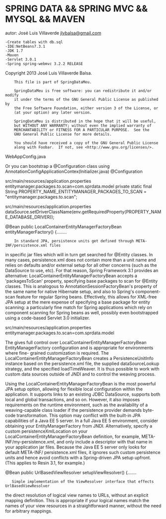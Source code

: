 SPRING DATA && SPRING MVC && MYSQL && MAVEN
===========================================

autor: José Luis Villaverde jlvbalsa@gmail.com

    -Create tables with db.sql
    -IDE:NetBeans7.3.1
    -JDK 1.7
    -Maven
    -Servlet 3.0.1
    -Spring spring-webmvc 3.2.2 RELEASE




Copyright 2013 José Luis Villaverde Balsa.

        This file is part of SpringDataMeu.

        SpringDataMeu is free software: you can redistribute it and/or modify
        it under the terms of the GNU General Public License as published by
        the Free Software Foundation, either version 3 of the License, or
        (at your option) any later version.

        SpringDataMeu is distributed in the hope that it will be useful,
        but WITHOUT ANY WARRANTY; without even the implied warranty of
        MERCHANTABILITY or FITNESS FOR A PARTICULAR PURPOSE.  See the
        GNU General Public License for more details.

        You should have received a copy of the GNU General Public License
        along with Foobar.  If not, see <http://www.gnu.org/licenses/>.

WebAppConfig.java

Or    you    can    bootstrap  a  @Configuration class using AnnotationConfigApplicationContex(Initializer.java)
@Configuration



src/main/resources/application.properties
    entitymanager.packages.to.scan=com.sprdata.model
    private static final String PROPERTY_NAME_ENTITYMANAGER_PACKAGES_TO_SCAN = "entitymanager.packages.to.scan";

src/main/resources/application.properties
    dataSource.setDriverClassName(env.getRequiredProperty(PROPERTY_NAME_DATABASE_DRIVER));




@Bean
	public LocalContainerEntityManagerFactoryBean entityManagerFactory() {........

        In standard JPA, persistence units get defined through META-INF/persistence.xml files
in specific jar files which will in turn get searched for @Entity classes. In many cases,
persistence.xml does not contain more than a unit name and relies on defaults and/or external
setup for all other concerns (such as the DataSource to use, etc). For that reason, Spring
Framework 3.1 provides an alternative: LocalContainerEntityManagerFactoryBean accepts a
'packagesToScan' property, specifying base packages to scan for @Entity classes. This is analogous
to AnnotationSessionFactoryBean's property of the same name for native Hibernate setup, and
also to Spring's component-scan feature for regular Spring beans. Effectively, this allows for XML-free
JPA setup at the mere expense of specifying a base package for entity scanning: a particularly fine
match for Spring applications which rely on component scanning for Spring beans as well, possibly even
bootstrapped using a code-based Servlet 3.0 initializer.

src/main/resources/application.properties
    entitymanager.packages.to.scan=com.sprdata.model
        
 The gives full control over LocalContainerEntityManagerFactoryBean
EntityManagerFactory configuration and is appropriate for environments where fine-
grained customization is required. The LocalContainerEntityManagerFactoryBean creates
a PersistenceUnitInfo instance based on the persistence.xml file, the supplied
dataSourceLookup strategy, and the specified loadTimeWeaver. It is thus possible to work with
custom data sources outside of JNDI and to control the weaving process.
        
 Using the LocalContainerEntityManagerFactoryBean is the most powerful JPA setup option,
allowing for flexible local configuration within the application. It supports links to an existing JDBC
DataSource, supports both local and global transactions, and so on. However, it also imposes
requirements on the runtime environment, such as the availability of a weaving-capable class loader if
the persistence provider demands byte-code transformation.
This option may conflict with the built-in JPA capabilities of a Java EE 5 server. In a full Java EE
5 environment, consider obtaining your EntityManagerFactory from JNDI. Alternatively, specify
a custom persistenceXmlLocation on your LocalContainerEntityManagerFactoryBean
definition, for example, META-INF/my-persistence.xml, and only include a descriptor with that name
in your application jar files. Because the Java EE 5 server only looks for default META-INF/
persistence.xml files, it ignores such custom persistence units and hence avoid conflicts with a
Spring-driven JPA setup upfront. (This applies to Resin 3.1, for example.)


@Bean
	public UrlBasedViewResolver setupViewResolver() {.......

       Simple implementation of the ViewResolver interface that effects UrlBasedViewResolver
the direct resolution of logical view names to URLs, without an explicit mapping definition. This is appropriate if your logical names
match the names of your view resources in a straightforward manner, without the need for arbitrary mappings. 